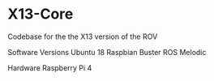 # X13-Core
Codebase for the the X13 version of the ROV

Software Versions
Ubuntu 18
Raspbian Buster
ROS Melodic

Hardware
Raspberry Pi 4
